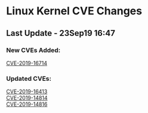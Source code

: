 
# **Linux Kernel CVE Changes**

## Last Update - 23Sep19 16:47

### **New CVEs Added:**

[CVE-2019-16714](cves/CVE-2019-16714)  


### **Updated CVEs:**

[CVE-2019-16413](cves/CVE-2019-16413)  
[CVE-2019-14814](cves/CVE-2019-14814)  
[CVE-2019-14816](cves/CVE-2019-14816)  
